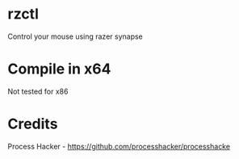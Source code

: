 # rzctl
Control your mouse using razer synapse

# Compile in x64
Not tested for x86

# Credits
Process Hacker - https://github.com/processhacker/processhacke
